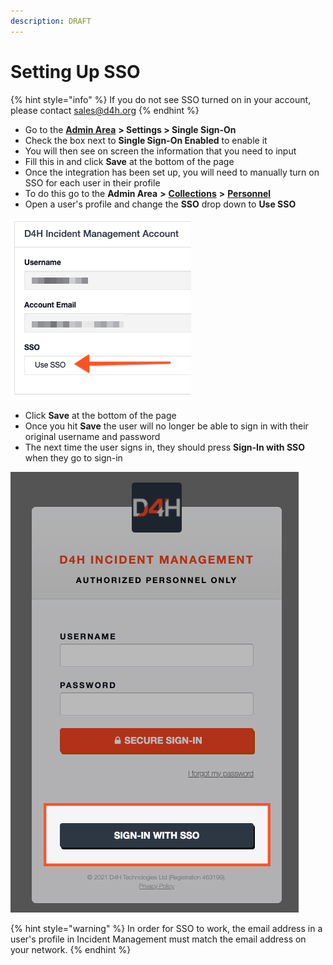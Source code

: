 ```yaml
---
description: DRAFT
---
```


# Setting Up SSO

{% hint style="info" %}
If you do not see SSO turned on in your account, please contact sales@d4h.org
{% endhint %}



* Go to the [**Admin Area**](./) **&gt; Settings &gt; Single Sign-On**
* Check the box next to **Single Sign-On Enabled** to enable it
* You will then see on screen the information that you need to input
* Fill this in and click **Save** at the bottom of the page
* Once the integration has been set up, you will need to manually turn on SSO for each user in their profile
* To do this go to the **Admin Area** **&gt;** [**Collections**](collections/) **&gt;** [**Personnel**](../personnel/)
* Open a user's profile and change the **SSO** drop down to **Use SSO**

![](../../.gitbook/assets/2021-08-30-at-16.49.png)

* Click **Save** at the bottom of the page
* Once you hit **Save** the user will no longer be able to sign in with their original username and password
* The next time the user signs in, they should press **Sign-In with SSO** when they go to sign-in

![](../../.gitbook/assets/2021-08-30-at-16.57.png)

{% hint style="warning" %}
In order for SSO to work, the email address in a user's profile in Incident Management must match the email address on your network. 
{% endhint %}

